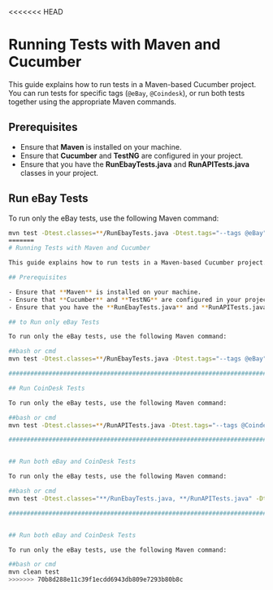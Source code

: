 <<<<<<< HEAD
# Running Tests with Maven and Cucumber

This guide explains how to run tests in a Maven-based Cucumber project. You can run tests for specific tags (`@eBay`, `@Coindesk`), or run both tests together using the appropriate Maven commands.

## Prerequisites

- Ensure that **Maven** is installed on your machine.
- Ensure that **Cucumber** and **TestNG** are configured in your project.
- Ensure that you have the **RunEbayTests.java** and **RunAPITests.java** classes in your project.

## Run eBay Tests

To run only the eBay tests, use the following Maven command:

```bash or cmd
mvn test -Dtest.classes=**/RunEbayTests.java -Dtest.tags="--tags @eBay"
=======
# Running Tests with Maven and Cucumber

This guide explains how to run tests in a Maven-based Cucumber project. You can run tests for specific tags (`@eBay`, `@Coindesk`), or run both tests together using the appropriate Maven commands.

## Prerequisites

- Ensure that **Maven** is installed on your machine.
- Ensure that **Cucumber** and **TestNG** are configured in your project.
- Ensure that you have the **RunEbayTests.java** and **RunAPITests.java** classes in your project.

## to Run only eBay Tests

To run only the eBay tests, use the following Maven command:

##bash or cmd
mvn test -Dtest.classes=**/RunEbayTests.java -Dtest.tags="--tags @eBay"

##################################################################################

## Run CoinDesk Tests

To run only the eBay tests, use the following Maven command:

##bash or cmd
mvn test -Dtest.classes=**/RunAPITests.java -Dtest.tags="--tags @Coindesk"

##################################################################################


## Run both eBay and CoinDesk Tests

To run only the eBay tests, use the following Maven command:

##bash or cmd
mvn test -Dtest.classes="**/RunEbayTests.java, **/RunAPITests.java" -Dtest.tags="--tags @eBay --tags @Coindesk"

##################################################################################


## Run both eBay and CoinDesk Tests

To run only the eBay tests, use the following Maven command:

##bash or cmd
mvn clean test
>>>>>>> 70b8d288e11c39f1ecdd6943db809e7293b80b8c
